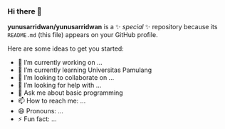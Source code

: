 ### Hi there 👋

**yunusarridwan/yunusarridwan** is a ✨ _special_ ✨ repository because its `README.md` (this file) appears on your GitHub profile.

Here are some ideas to get you started:

- 🔭 I’m currently working on ...
- 🌱 I’m currently learning Universitas Pamulang
- 👯 I’m looking to collaborate on ...
- 🤔 I’m looking for help with ...
- 💬 Ask me about basic programming
- 📫 How to reach me: ...
- 😄 Pronouns: ...
- ⚡ Fun fact: ...



